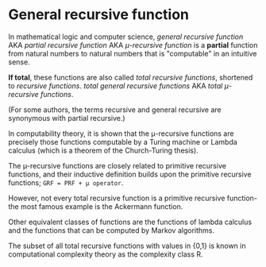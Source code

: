 # General recursive function

In mathematical logic and computer science, 
  *general recursive function* AKA 
  *partial recursive function* AKA 
  *μ-recursive function* 
is a **partial** function 
from natural numbers to natural numbers 
that is "computable" in an intuitive sense.

**If total**, these functions are also called 
  *total recursive functions*, shortened to *recursive functions*.
  *total general recursive functions* AKA 
  *total μ-recursive functions*.

(For some authors, the terms recursive and general recursive are synonymous with partial recursive.)

In computability theory, it is shown that the μ-recursive functions are precisely those functions computable by a Turing machine or Lambda calculus (which is a theorem of the Church-Turing thesis).

The μ-recursive functions are closely related to primitive recursive functions, and their inductive definition builds upon the primitive recursive functions; `GRF = PRF + μ operator`.

However, not every total recursive function is a primitive recursive function-the most famous example is the Ackermann function.

Other equivalent classes of functions are the functions of lambda calculus and the functions that can be computed by Markov algorithms.

The subset of all total recursive functions with values in {0,1} is known in computational complexity theory as the complexity class R.
